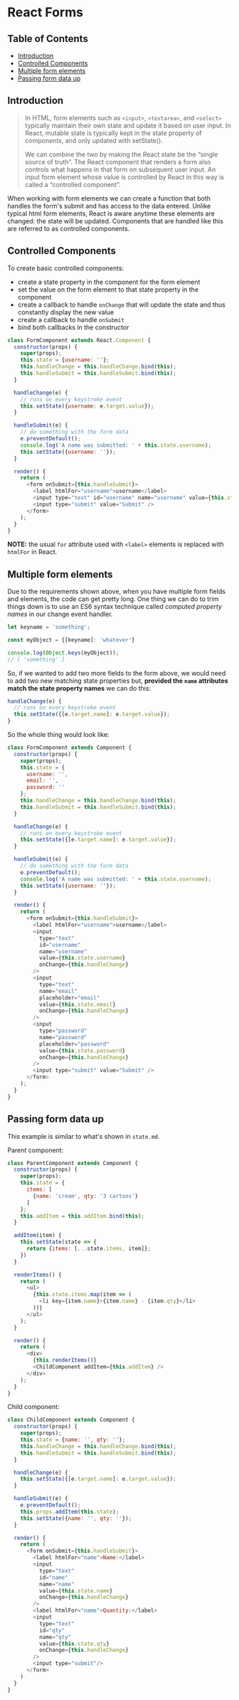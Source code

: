 # React Forms

## Table of Contents

<!-- toc -->

- [Introduction](#introduction)
- [Controlled Components](#controlled-components)
- [Multiple form elements](#multiple-form-elements)
- [Passing form data up](#passing-form-data-up)

<!-- tocstop -->

## Introduction

> In HTML, form elements such as `<input>`, `<textarea>`, and `<select>` typically maintain their own state and update it based on user input. In React, mutable state is typically kept in the state property of components, and only updated with setState().
>
> We can combine the two by making the React state be the “single source of truth”. The React component that renders a form also controls what happens in that form on subsequent user input. An input form element whose value is controlled by React in this way is called a “controlled component”.

When working with form elements we can create a function that both handles the form's submit and has access to the data entered. Unlike typical html form elements, React is aware anytime these elements are changed: the state will be updated. Components that are handled like this are referred to as controlled components.

## Controlled Components

To create basic controlled components:
- create a state property in the component for the form element
- set the value on the form element to that state property in the component
- create a callback to handle `onChange` that will update the state and thus constantly display the new value
- create a callback to handle `onSubmit`
- bind both callbacks in the constructor

```javascript
class FormComponent extends React.Component {
  constructor(props) {
    super(props);
    this.state = {username: ''};
    this.handleChange = this.handleChange.bind(this);
    this.handleSubmit = this.handleSubmit.bind(this);
  }

  handleChange(e) {
    // runs on every keystroke event
    this.setState({username: e.target.value});
  }

  handleSubmit(e) {
    // do something with the form data
    e.preventDefault();
    console.log('A name was submitted: ' + this.state.username);
    this.setState({username: ''});
  }

  render() {
    return (
      <form onSubmit={this.handleSubmit}>
        <label htmlFor="username">username</label>
        <input type="text" id="username" name="username" value={this.state.username} onChange={this.handleChange} />
        <input type="submit" value="Submit" />
      </form>
    );
  }
}
```

**NOTE:** the usual `for` attribute used with `<label>` elements is replaced with `htmlFor` in React.


## Multiple form elements

Due to the requirements shown above, when you have multiple form fields and elements, the code can get pretty long. One thing we can do to trim things down is to use an ES6 syntax technique called *computed property names* in our change event handler.

```javascript
let keyname = 'something';

const myObject = {[keyname]: 'whatever'}

console.log(Object.keys(myObject));
// [ 'something' ]
```

So, if we wanted to add two more fields to the form above, we would need to add two new matching state properties but, **provided the `name` attributes match the state property names** we can do this:

```javascript
handleChange(e) {
  // runs on every keystroke event
  this.setState({[e.target.name]: e.target.value});
}
```

So the whole thing would look like:

```javascript
class FormComponent extends Component {
  constructor(props) {
    super(props);
    this.state = {
      username: '',
      email: '',
      password: ''
    };
    this.handleChange = this.handleChange.bind(this);
    this.handleSubmit = this.handleSubmit.bind(this);
  }

  handleChange(e) {
    // runs on every keystroke event
    this.setState({[e.target.name]: e.target.value});
  }

  handleSubmit(e) {
    // do something with the form data
    e.preventDefault();
    console.log('A name was submitted: ' + this.state.username);
    this.setState({username: ''});
  }

  render() {
    return (
      <form onSubmit={this.handleSubmit}>
        <label htmlFor="username">username</label>
        <input
          type="text"
          id="username"
          name="username"
          value={this.state.username}
          onChange={this.handleChange}
        />
        <input
          type="text"
          name="email"
          placeholder="email"
          value={this.state.email}
          onChange={this.handleChange}
        />
        <input
          type="password"
          name="password"
          placeholder="password"
          value={this.state.password}
          onChange={this.handleChange}
        />
        <input type="submit" value="Submit" />
      </form>
    );
  }
}
```

## Passing form data up

This example is similar to what's shown in `state.md`.

Parent component:
```javascript
class ParentComponent extends Component {
  constructor(props) {
    super(props);
    this.state = {
      items: [
        {name: 'cream', qty: '3 cartons'}
      ]
    };
    this.addItem = this.addItem.bind(this);
  }

  addItem(item) {
    this.setState(state => {
      return {items: [...state.items, item]};
    })
  }

  renderItems() {
    return (
      <ul>
        {this.state.items.map(item => (
          <li key={item.name}>{item.name} - {item.qty}</li>
        ))}
      </ul>
    );
  }

  render() {
    return (
      <div>
        {this.renderItems()}
        <ChildComponent addItem={this.addItem} />
      </div>
    );
  }
}
```

Child component:
```javascript
class ChildComponent extends Component {
  constructor(props) {
    super(props);
    this.state = {name: '', qty: ''};
    this.handleChange = this.handleChange.bind(this);
    this.handleSubmit = this.handleSubmit.bind(this);
  }

  handleChange(e) {
    this.setState({[e.target.name]: e.target.value});
  }

  handleSubmit(e) {
    e.preventDefault();
    this.props.addItem(this.state);
    this.setState({name: '', qty: ''});
  }

  render() {
    return (
      <form onSubmit={this.handleSubmit}>
        <label htmlFor="name">Name:</label>
        <input
          type="text"
          id="name"
          name="name"
          value={this.state.name}
          onChange={this.handleChange}
        />
        <label htmlFor="name">Quantity:</label>
        <input
          type="text"
          id="qty"
          name="qty"
          value={this.state.qty}
          onChange={this.handleChange}
        />
        <input type="submit"/>
      </form>
    )
  }
}
```
